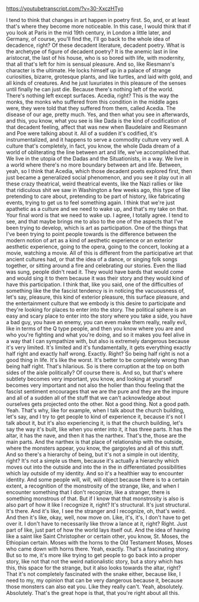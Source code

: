 https://youtubetranscript.com/?v=30-XxczHTyo

 I tend to think that changes in art happen in poetry first. So, and, or at least that's where they become more noticeable. In this case, I would think that if you look at Paris in the mid 19th century, in London a little later, and Germany, of course, you'll find the, I'll go back to the whole idea of decadence, right? Of these decadent literature, decadent poetry. What is the archetype of figure of decadent poetry? It is the anemic last in line aristocrat, the last of his house, who is so bored with life, with modernity, that all that's left for him is sensual pleasure. And so, like Riesmann's character is the ultimate. He locks himself up in a palace of strange curiosities, bizarre, grotesque plants, and like turtles, and laid with gold, and all kinds of creatures. And he just luxuriates in this pleasure of the senses until finally he can just die. Because there's nothing left of the world. There's nothing left except surfaces. Acedia, right? This is the way the monks, the monks who suffered from this condition in the middle ages were, they were told that they suffered from them, called Acedia. The disease of our age, pretty much. Yes, and then what you see in afterwards, and this, you know, what you see is like Dada is the kind of codification of that decadent feeling, affect that was new when Baudelaire and Riesmann and Poe were talking about it. All of a sudden it's codified, it's instrumentalized, and it happens to serve a commodity culture very well. A culture that's completely, in fact, you know, the whole Dada dream of a world of obliterating the line between art and life, we've accomplished that. We live in the utopia of the Dadas and the Situationists, in a way. We live in a world where there's no more boundary between art and life. Between, yeah, so I think that Acedia, which those decadent poets explored first, then just became a generalized social phenomenon, and you see it play out in all these crazy theatrical, weird theatrical events, like the Nazi rallies or like that ridiculous shit we saw in Washington a few weeks ago, this type of like pretending to care about, pretending to be part of history, like fabricating events, trying to get us to feel something again. I think that we're just apathetic as a culture and we need to wake up, and that's my take on that. Your final word is that we need to wake up. I agree, I totally agree. I tend to see, and that maybe brings me to also to the one of the aspects that I've been trying to develop, which is art as participation. One of the things that I've been trying to point people towards is the difference between the modern notion of art as a kind of aesthetic experience or an exterior aesthetic experience, going to the opera, going to the concert, looking at a movie, watching a movie. All of this is different from the participative art that ancient cultures had, or that the idea of a dance, or singing folk songs together, or sitting around a fire and celebrating our stories. Even the Iliad was sung, people didn't read it. They would have bards that would come and would sing it to them because it was their story and they would kind of have this participation. I think that, like you said, one of the difficulties of something like the the fascist tendency is in noticing the vacuousness of, let's say, pleasure, this kind of exterior pleasure, this surface pleasure, and the entertainment culture that we embody is this desire to participate and they're looking for places to enter into the story. The political sphere is an easy and scary place to enter into the story where you take a side, you have a bad guy, you have an enemy, you can even make them really, really evil, like in terms of the Q type people, and then you know where you are and who you're fighting and what you're doing, and so it makes you feel alive in a way that I can sympathize with, but also is extremely dangerous because it's very limited. It's limited and it's fundamentally, it gets everything exactly half right and exactly half wrong. Exactly. Right? So being half right is not a good thing in life. It's like the worst. It's better to be completely wrong than being half right. That's hilarious. So is there corruption at the top on both sides of the aisle politically? Of course there is. And so, but that's where subtlety becomes very important, you know, and looking at yourself becomes very important and not also the holier than thou feeling that the fascist sentiment encourages that we are the pure and they are the impure and all of a sudden all of the stuff that we can't acknowledge about ourselves gets projected onto the other. Not a good thing. Not a good path. Yeah. That's why, like for example, when I talk about the church building, let's say, and I try to get people to kind of experience it, because it's not I talk about it, but it's also experiencing it, is that the church building, let's say the way it's built, like when you enter into it, it has three parts. It has the altar, it has the nave, and then it has the narthex. That's the, those are the main parts. And the narthex is that place of relationship with the outside, where the monsters appear, you know, the gargoyles and all of this stuff. And so there's a hierarchy of being, but it's not a simple in out identity, right? It's not a simple us them, because it's actually a hierarchy which moves out into the outside and into the in the in differentiated possibilities which lay outside of my identity. And so it's a healthier way to encounter identity. And some people will, will, will object because there is to a certain extent, a recognition of the monstrosity of the strange, like, and when I encounter something that I don't recognize, like a stranger, there is something monstrous of that. But if I know that that monstrosity is also is also part of how it like I recognize it, right? It's structural. It's just structural. It's there. And it's like, I see the stranger and I recognize, oh, that's weird. And then it's like, okay, well, now move on. Like, it's, it's, I don't have to get over it. I don't have to necessarily like throw a lance at it, right? Right. Just part of like, just part of how the world lays itself out. And the idea of having like a saint like Saint Christopher or certain other, you know, St. Moses, the Ethiopian certain. Moses with the horns to the Old Testament Moses, Moses who came down with horns there. Yeah, exactly. That's a fascinating story. But so to me, it's more like trying to get people to go back into a proper story, like not that not the weird nationalistic story, but a story which has this, this space for the strange, but it also looks towards the altar, right? That it's not completely fascinated with the snake either, because like, I need to my, my opinion that can be very dangerous because it, because those monsters can also eat you. Like they really can't. Yeah, absolutely. Absolutely. That's the great hope is that, that you're right about all this.